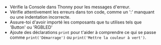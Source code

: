 + Vérifie la Console dans Thonny pour les messages d'erreur.
+ Vérifie attentivement les erreurs dans ton code, comme un ':' manquant ou une indentation incorrecte.
+ Assure-toi d'avoir importé les composants que tu utilises tels que 'Button' ou 'RGBLED'
+ Ajoute des déclarations `print` pour t'aider à comprendre ce qui se passe comme `print('Démarrage')` ou `print('Mettre la couleur à vert')`. 
